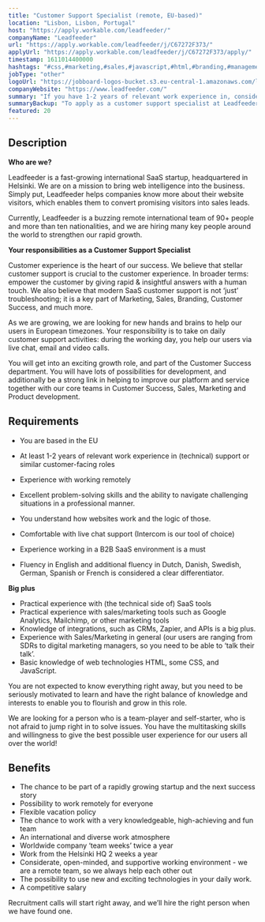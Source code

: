 ```yaml
---
title: "Customer Support Specialist (remote, EU-based)"
location: "Lisbon, Lisbon, Portugal"
host: "https://apply.workable.com/leadfeeder/"
companyName: "Leadfeeder"
url: "https://apply.workable.com/leadfeeder/j/C67272F373/"
applyUrl: "https://apply.workable.com/leadfeeder/j/C67272F373/apply/"
timestamp: 1611014400000
hashtags: "#css,#marketing,#sales,#javascript,#html,#branding,#management,#office,#analysis,#German"
jobType: "other"
logoUrl: "https://jobboard-logos-bucket.s3.eu-central-1.amazonaws.com/leadfeeder"
companyWebsite: "https://www.leadfeeder.com/"
summary: "If you have 1-2 years of relevant work experience in, consider applying to Leadfeeder's job post for a new customer support specialist."
summaryBackup: "To apply as a customer support specialist at Leadfeeder, you preferably need to have some knowledge of: #css, #marketing, #sales."
featured: 20
---
```


## Description

**Who are we?**

Leadfeeder is a fast-growing international SaaS startup, headquartered in Helsinki. We are on a mission to bring web intelligence into the business. Simply put, Leadfeeder helps companies know more about their website visitors, which enables them to convert promising visitors into sales leads.

Currently, Leadfeeder is a buzzing remote international team of 90+ people and more than ten nationalities, and we are hiring many key people around the world to strengthen our rapid growth.

**Your responsibilities as a Customer Support Specialist**

Customer experience is the heart of our success. We believe that stellar customer support is crucial to the customer experience. In broader terms: empower the customer by giving rapid & insightful answers with a human touch. We also believe that modern SaaS customer support is not ‘just’ troubleshooting; it is a key part of Marketing, Sales, Branding, Customer Success, and much more.

As we are growing, we are looking for new hands and brains to help our users in European timezones. Your responsibility is to take on daily customer support activities: during the working day, you help our users via live chat, email and video calls.

You will get into an exciting growth role, and part of the Customer Success department. You will have lots of possibilities for development, and additionally be a strong link in helping to improve our platform and service together with our core teams in Customer Success, Sales, Marketing and Product development.

## Requirements

*   You are based in the EU
*   At least 1-2 years of relevant work experience in (technical) support or similar customer-facing roles
*   Experience with working remotely
*   Excellent problem-solving skills and the ability to navigate challenging situations in a professional manner.
*   You understand how websites work and the logic of those.
*   Comfortable with live chat support (Intercom is our tool of choice)
*   Experience working in a B2B SaaS environment is a must

*   Fluency in English and additional fluency in Dutch, Danish, Swedish, German, Spanish or French is considered a clear differentiator.

**Big plus**

*   Practical experience with (the technical side of) SaaS tools
*   Practical experience with sales/marketing tools such as Google Analytics, Mailchimp, or other marketing tools
*   Knowledge of integrations, such as CRMs, Zapier, and APIs is a big plus.
*   Experience with Sales/Marketing in general (our users are ranging from SDRs to digital marketing managers, so you need to be able to ‘talk their talk’.
*   Basic knowledge of web technologies HTML, some CSS, and JavaScript.

You are not expected to know everything right away, but you need to be seriously motivated to learn and have the right balance of knowledge and interests to enable you to flourish and grow in this role.

We are looking for a person who is a team-player and self-starter, who is not afraid to jump right in to solve issues. You have the multitasking skills and willingness to give the best possible user experience for our users all over the world!

## Benefits

*   The chance to be part of a rapidly growing startup and the next success story
*   Possibility to work remotely for everyone
*   Flexible vacation policy
*   The chance to work with a very knowledgeable, high-achieving and fun team
*   An international and diverse work atmosphere
*   Worldwide company ‘team weeks’ twice a year
*   Work from the Helsinki HQ 2 weeks a year
*   Considerate, open-minded, and supportive working environment - we are a remote team, so we always help each other out
*   The possibility to use new and exciting technologies in your daily work.
*   A competitive salary

Recruitment calls will start right away, and we’ll hire the right person when we have found one.
